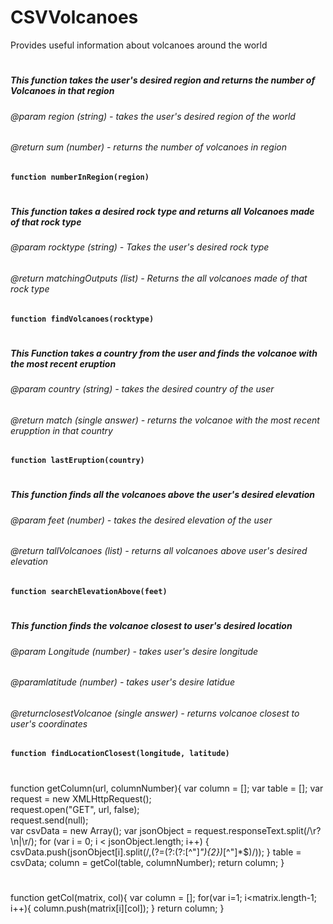 # CSVVolcanoes
Provides useful information about volcanoes around the world 
#
##### This function takes the user's desired region and returns the number of Volcanoes in that region
###### @param region (string) - takes the user's desired region of the world
###### @return sum (number) - returns the number of volcanoes in region
**`function numberInRegion(region)`**
#
##### This function takes a desired rock type and returns all Volcanoes made of that rock type
###### @param rocktype (string) - Takes the user's desired rock type
###### @return matchingOutputs (list) - Returns the all volcanoes made of that rock type 
**`function findVolcanoes(rocktype)`**
#
##### This Function takes a country from the user and finds the volcanoe with the most recent eruption
###### @param country (string) - takes the desired country of the user
###### @return match (single answer) - returns the volcanoe with the most recent erupption in that country
**`function lastEruption(country)`**
#
##### This function finds all the volcanoes above the user's desired elevation
###### @param feet (number) - takes the desired elevation of the user
###### @return tallVolcanoes (list) - returns all volcanoes above user's desired elevation
**`function searchElevationAbove(feet)`**
#
##### This function finds the volcanoe closest to user's desired location
###### @param Longitude (number) - takes user's desire longitude
###### @paramlatitude (number) - takes user's desire latidue
###### @returnclosestVolcanoe (single answer) - returns volcanoe closest to user's coordinates
**`function findLocationClosest(longitude, latitude)`**
#
function getColumn(url, columnNumber){
    var column = [];
    var table = [];
    var request = new XMLHttpRequest();  
    request.open("GET", url, false);   
    request.send(null);  
    var csvData = new Array();
    var jsonObject = request.responseText.split(/\r?\n|\r/);
    for (var i = 0; i < jsonObject.length; i++) {
      csvData.push(jsonObject[i].split(/,(?=(?:(?:[^"]*"){2})*[^"]*$)/));
    }
    table = csvData;
    column = getCol(table, columnNumber);
    return column;
  }
  #
  function getCol(matrix, col){
         var column = [];
         for(var i=1; i<matrix.length-1; i++){
            column.push(matrix[i][col]);
         }
         return column;
      }
